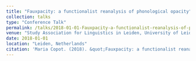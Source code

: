 ```yaml
---
title: "Fauxpacity: a functionalist reanalysis of phonological opacity"
collection: talks
type: "Conference Talk"
permalink: /talks/2018-01-01-Fauxpacity-a-functionalist-reanalysis-of-phonologi
venue: "Study Association for Linguistics in Leiden, University of Leiden, Leiden, Netherlands"
date: 2018-01-01
location: "Leiden, Netherlands"
citation: 'Maria Copot. (2018). &quot;Fauxpacity: a functionalist reanalysis of phonological opacity&quot;. Study Association for Linguistics in Leiden, University of Leiden, Leiden, Netherlands.'
---
```



